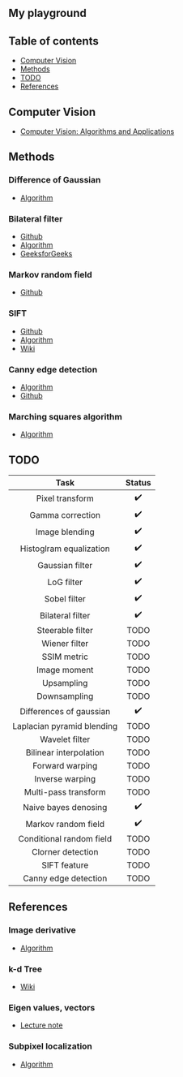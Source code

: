 ## My playground
## Table of contents
- [Computer Vision](#computer-vision)
- [Methods](#methods)
- [TODO](#TODO)
- [References](#references)

## Computer Vision
- [Computer Vision: Algorithms and Applications](http://szeliski.org/Book/drafts/SzeliskiBook_20100903_draft.pdf)

## Methods
### Difference of Gaussian
- [Algorithm](http://fourier.eng.hmc.edu/e161/lectures/gradient/node9.html)

### Bilateral filter
- [Github](https://github.com/anlcnydn/bilateral)
- [Algorithm](http://homepages.inf.ed.ac.uk/rbf/CVonline/LOCAL_COPIES/MANDUCHI1/Bilateral_Filtering.html)
- [GeeksforGeeks](https://www.geeksforgeeks.org/python-bilateral-filtering/)

### Markov random field
- [Github](https://github.com/AliMorty/Markov-Random-Field-Project)

### SIFT
- [Github](https://github.com/SamL98/PySIFT)
- [Algorithm](https://medium.com/@lerner98/implementing-sift-in-python-36c619df7945)
- [Wiki](https://en.wikipedia.org/wiki/Scale-invariant_feature_transform)

### Canny edge detection
- [Algorithm](http://justin-liang.com/tutorials/canny/)
- [Github](https://github.com/MadhavEsDios/Canny-Edge-Detector)

### Marching squares algorithm
- [Algorithm](http://jamie-wong.com/2014/08/19/metaballs-and-marching-squares/)

## TODO
| Task | Status |
| :--: | :---: |
| Pixel transform | :heavy_check_mark: |
| Gamma correction | :heavy_check_mark: |
| Image blending | :heavy_check_mark: |
| Histoglram equalization | :heavy_check_mark: |
| Gaussian filter | :heavy_check_mark: |
| LoG filter | :heavy_check_mark: |
| Sobel filter | :heavy_check_mark: |
| Bilateral filter | :heavy_check_mark: |
| Steerable filter | TODO |
| Wiener filter | TODO |
| SSIM metric | TODO |
| Image moment | TODO |
| Upsampling | TODO |
| Downsampling | TODO |
| Differences of gaussian | :heavy_check_mark: |
| Laplacian pyramid blending | TODO |
| Wavelet filter | TODO |
| Bilinear interpolation | TODO |
| Forward warping | TODO |
| Inverse warping | TODO |
| Multi-pass transform | TODO |
| Naive bayes denosing | :heavy_check_mark: |
| Markov random field | :heavy_check_mark: |
| Conditional random field | TODO |
| Clorner detection | TODO |
| SIFT feature | TODO |
| Canny edge detection | TODO |

## References
### Image derivative
- [Algorithm](https://mccormickml.com/2013/02/26/image-derivative/)

### k-d Tree
- [Wiki](https://en.wikipedia.org/wiki/K-d_tree)

### Eigen values, vectors
- [Lecture note](https://math.mit.edu/~gs/linearalgebra/ila0601.pdf)

### Subpixel localization
- [Algorithm](https://staff.fnwi.uva.nl/r.vandenboomgaard/IPCV20162017/LectureNotes/IP/LocalStructure/SubpixelLocalization.html)
